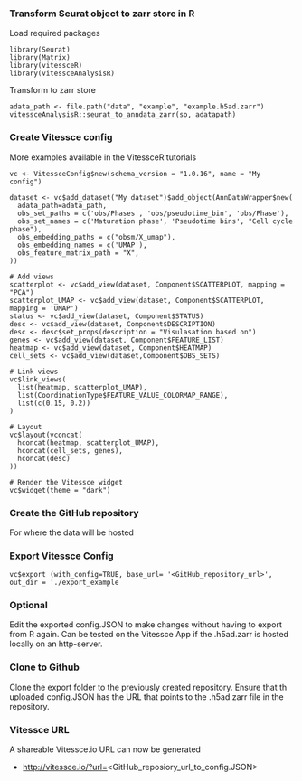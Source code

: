 ### Transform Seurat object to zarr store in R

Load required packages
```
library(Seurat)
library(Matrix)
library(vitessceR)
library(vitessceAnalysisR)
```

Transform to zarr store
```
adata_path <- file.path("data", "example", "example.h5ad.zarr")
vitessceAnalysisR::seurat_to_anndata_zarr(so, adatapath)
```

### Create Vitessce config

More examples available in the VitessceR tutorials

```
vc <- VitessceConfig$new(schema_version = "1.0.16", name = "My config")

dataset <- vc$add_dataset("My dataset")$add_object(AnnDataWrapper$new(
  adata_path=adata_path,
  obs_set_paths = c('obs/Phases', 'obs/pseudotime_bin', 'obs/Phase'),
  obs_set_names = c('Maturation phase', 'Pseudotime bins', "Cell cycle phase"),
  obs_embedding_paths = c("obsm/X_umap"),
  obs_embedding_names = c('UMAP'),
  obs_feature_matrix_path = "X",
))
```
```
# Add views
scatterplot <- vc$add_view(dataset, Component$SCATTERPLOT, mapping = "PCA")
scatterplot_UMAP <- vc$add_view(dataset, Component$SCATTERPLOT, mapping = 'UMAP')
status <- vc$add_view(dataset, Component$STATUS)
desc <- vc$add_view(dataset, Component$DESCRIPTION)
desc <- desc$set_props(description = "Visulasation based on")
genes <- vc$add_view(dataset, Component$FEATURE_LIST)
heatmap <- vc$add_view(dataset, Component$HEATMAP)
cell_sets <- vc$add_view(dataset,Component$OBS_SETS)
```
```
# Link views
vc$link_views(
  list(heatmap, scatterplot_UMAP),
  list(CoordinationType$FEATURE_VALUE_COLORMAP_RANGE),
  list(c(0.15, 0.2))
)
```
```
# Layout
vc$layout(vconcat(
  hconcat(heatmap, scatterplot_UMAP),
  hconcat(cell_sets, genes), 
  hconcat(desc)
))
```
```
# Render the Vitessce widget
vc$widget(theme = "dark")
```

### Create the GitHub repository
For where the data will be hosted

### Export Vitessce Config
```
vc$export (with_config=TRUE, base_url= '<GitHub_repository_url>', out_dir = './export_example
```

### Optional
Edit the exported config.JSON to make changes without having to export from R again. Can be tested on the Vitessce App if the .h5ad.zarr is hosted locally on an http-server.

### Clone to Github
Clone the export folder to the previously created repository. Ensure that th uploaded config.JSON has the URL that points to the .h5ad.zarr file in the repository. 

### Vitessce URL
A shareable Vitessce.io URL can now be generated

* http://vitessce.io/?url=<GitHub_reposiory_url_to_config.JSON>



